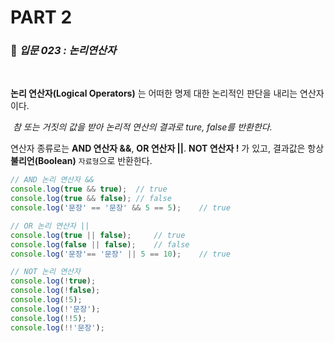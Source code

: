 # PART 2

###  :pencil: ***입문 023 :  논리연산자***

<br>

**논리 연산자(Logical Operators)** 는 어떠한 명제 대한 논리적인 판단을 내리는 연산자이다. 

​	_참 또는 거짓의 값을 받아 논리적 연산의 결과로 ture, false를 반환한다._

연산자 종류로는 **AND 연산자 &&**, **OR 연산자 ||**. **NOT 연산자 !** 가 있고, 결과값은 항상 **불리언(Boolean)** `자료형`으로 반환한다. 

```javascript
// AND 논리 연산자 &&
console.log(true && true);	// true
console.log(true && false);	// false
console.log('문장' == '문장' && 5 == 5);	// true

// OR 논리 연산자 ||
console.log(true || false);		// true
console.log(false || false);	// false
console.log('문장'== '문장' || 5 == 10);	// true

// NOT 논리 연산자
console.log(!true);
console.log(!false);
console.log(!5);
console.log(!'문장');
console.log(!!5);
console.log(!!'문장');
```



